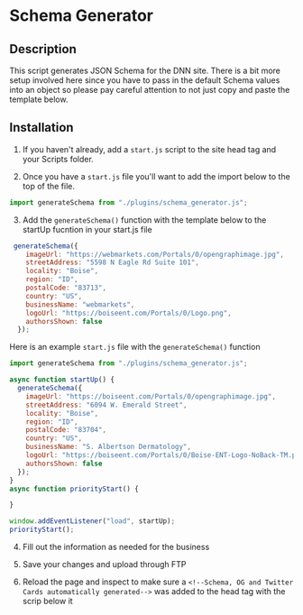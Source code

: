 # Schema Generator

## Description

This script generates JSON Schema for the DNN site. There is a bit more setup involved here since you have to pass in the default Schema values into an object so please pay careful attention to not just copy and paste the template below.

## Installation

1. If you haven't already, add a `start.js` script to the site head tag and your Scripts folder.

2. Once you have a `start.js` file you'll want to add the import below to the top of the file.

```js
import generateSchema from "./plugins/schema_generator.js";
```

3. Add the `generateSchema()` function with the template below to the startUp fucntion in your start.js file

```js
 generateSchema({
    imageUrl: "https://webmarkets.com/Portals/0/opengraphimage.jpg",
    streetAddress: "5598 N Eagle Rd Suite 101",
    locality: "Boise",
    region: "ID",
    postalCode: "83713",
    country: "US",
    businessName: "webmarkets",
    logoUrl: "https://boiseent.com/Portals/0/Logo.png",
    authorsShown: false
  });
```

Here is an example `start.js` file with the `generateSchema()` function

```js
import generateSchema from "./plugins/schema_generator.js";

async function startUp() {
  generateSchema({
    imageUrl: "https://boiseent.com/Portals/0/opengraphimage.jpg",
    streetAddress: "6094 W. Emerald Street",
    locality: "Boise",
    region: "ID",
    postalCode: "83704",
    country: "US",
    businessName: "S. Albertson Dermatology",
    logoUrl: "https://boiseent.com/Portals/0/Boise-ENT-Logo-NoBack-TM.png",
    authorsShown: false
  });
}
async function priorityStart() {

}

window.addEventListener("load", startUp);
priorityStart();
```

4. Fill out the information as needed for the business

5. Save your changes and upload through FTP

6. Reload the page and inspect to make sure a `<!--Schema, OG and Twitter Cards automatically generated-->` was added to the head tag with the scrip below it
